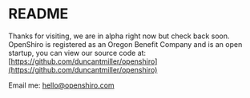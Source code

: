 # README

  Thanks for visiting, we are in alpha right now but check back soon.<br>
  OpenShiro is registered as an Oregon Benefit Company and is an open startup, you can view our source code at: [https://github.com/duncantmiller/openshiro](https://github.com/duncantmiller/openshiro)<br>

Email me: hello@openshiro.com
